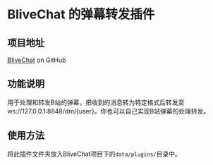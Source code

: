 # BliveChat 的弹幕转发插件

## 项目地址

[BliveChat](https://github.com/xfgryujk/blivechat) on GitHub

## 功能说明

用于处理和转发B站的弹幕，把收到的消息转为特定格式后转发至ws://127.0.0.1:8848/dm/{user}。你也可以自己实现B站弹幕的处理转发。

## 使用方法

将此插件文件夹放入BliveChat项目下的`data/plugins/`目录中。